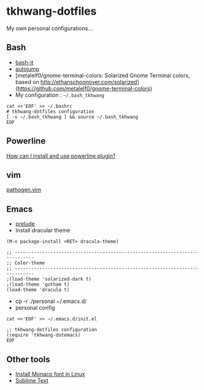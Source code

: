 tkhwang-dotfiles
================

My own personal configurations...

## Bash

* [bash-it](https://github.com/Bash-it/bash-it)
* [autojump](https://github.com/wting/autojump)
* [metalelf0/gnome-terminal-colors: Solarized Gnome Terminal colors, based on http://ethanschoonover.com/solarized](https://github.com/metalelf0/gnome-terminal-colors)
* My configuration : `~/.bash_tkhwang`

```
cat <<'EOF' >> ~/.bashrc
# tkhwang-dotfiles configuration
[ -s ~/.bash_tkhwang ] && source ~/.bash_tkhwang
EOF
```

## Powerline

[How can I install and use powerline plugin?](http://askubuntu.com/questions/283908/how-can-i-install-and-use-powerline-plugin)

## vim

[pathogen.vim](https://github.com/tpope/vim-pathogen)


## Emacs

* [prelude](https://github.com/bbatsov/prelude)
* Install dracular theme

```
(M-x package-install <RET> dracula-theme)
```

```
;; -----------------------------------------------------------------------------
;; Color-theme
;; -----------------------------------------------------------------------------
;(load-theme 'solarized-dark t)
;(load-theme 'gotham t)
(load-theme 'dracula t)
```

* cp -r ./personal ~/.emacs.d/
* personal config

```
cat <<'EOF' >> ~/.emacs.d/init.el

;; tkhwang-dotfiles configuration
(require 'tkhwang-dotemacs)
EOF
```

## Other tools

* [Install Monaco font in Linux](https://gist.github.com/rogerleite/99819#file-install_monaco_font-sh)
* [Sublime Text](http://www.sublimetext.com/3)

